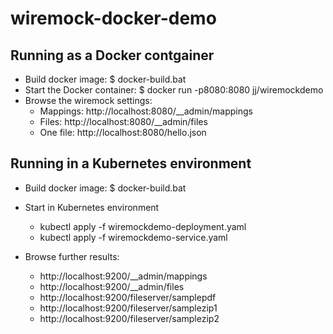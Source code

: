 # wiremock-docker-demo

## Running as a Docker contgainer
- Build docker image: $ docker-build.bat
- Start the Docker container: $ docker run -p8080:8080 jj/wiremockdemo
- Browse the wiremock settings: 
  - Mappings: http://localhost:8080/__admin/mappings
  - Files: http://localhost:8080/__admin/files
  - One file: http://localhost:8080/hello.json

## Running in a Kubernetes environment
- Build docker image: $ docker-build.bat
- Start in Kubernetes environment
  - kubectl apply -f wiremockdemo-deployment.yaml
  - kubectl apply -f wiremockdemo-service.yaml  
  
- Browse further results:
  - http://localhost:9200/__admin/mappings
  - http://localhost:9200/__admin/files
  - http://localhost:9200/fileserver/samplepdf
  - http://localhost:9200/fileserver/samplezip1
  - http://localhost:9200/fileserver/samplezip2
